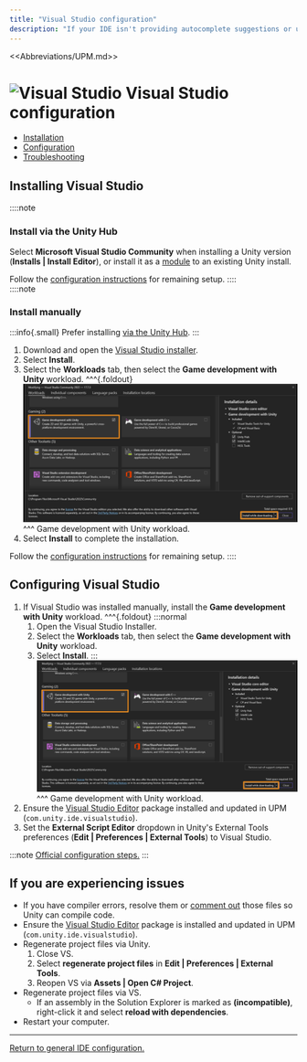 ```yaml
---
title: "Visual Studio configuration"
description: "If your IDE isn't providing autocomplete suggestions or underlining errors in red, then it needs to be configured."
---
```

<<Abbreviations/UPM.md>>
# ![Visual Studio](/Images/visualstudio.svg) Visual Studio configuration
- [Installation](#installing-visual-studio)
- [Configuration](#configuring-visual-studio)
- [Troubleshooting](#if-you-are-experiencing-issues)

## Installing Visual Studio
::::note  
### Install via the Unity Hub
Select **Microsoft Visual Studio Community** when installing a Unity version (**Installs | Install Editor**),
or install it as a [module](../Unity%20Hub/Module%20Installation.md) to an existing Unity install.

Follow the [configuration instructions](#configuring-visual-studio) for remaining setup.
::::  
::::note  
### Install manually
:::info{.small}
Prefer installing [via the Unity Hub](#install-via-the-unity-hub).
:::

1. Download and open the [Visual Studio installer](https://learn.microsoft.com/en-us/visualstudio/install/install-visual-studio).
1. Select **Install**.
1. Select the **Workloads** tab, then select the **Game development with Unity** workload.
   ^^^{.foldout}
   ![Visual Studio workloads page](visual-studio-workloads.png)
   ^^^ Game development with Unity workload.
1. Select **Install** to complete the installation.


Follow the [configuration instructions](#configuring-visual-studio) for remaining setup.
::::

## Configuring Visual Studio

1. If Visual Studio was installed manually, install the **Game development with Unity** workload.
   ^^^{.foldout}
   :::normal
   1. Open the Visual Studio Installer.
   1. Select the **Workloads** tab, then select the **Game development with Unity** workload.
   1. Select **Install**.
   :::
   ![Visual Studio workloads page](visual-studio-workloads.png)
   ^^^ Game development with Unity workload.
1. Ensure the [Visual Studio Editor](https://docs.unity3d.com/Manual/com.unity.ide.visualstudio.html) package installed and updated in UPM (`com.unity.ide.visualstudio`).
1. Set the **External Script Editor** dropdown in Unity's External Tools preferences (**Edit | Preferences | External Tools**) to Visual Studio.

:::note
[Official configuration steps.](https://learn.microsoft.com/en-us/visualstudio/gamedev/unity/get-started/getting-started-with-visual-studio-tools-for-unity)
:::

## If you are experiencing issues

- If you have compiler errors, resolve them or [comment out](https://learn.microsoft.com/en-us/dotnet/csharp/language-reference/tokens/comments) those files so Unity can compile code.
- Ensure the [Visual Studio Editor](https://docs.unity3d.com/Manual/com.unity.ide.visualstudio.html) package is installed and updated in UPM (`com.unity.ide.visualstudio`).
- Regenerate project files via Unity.
  1. Close VS.
  1. Select **regenerate project files** in **Edit | Preferences | External Tools**.
  1. Reopen VS via **Assets | Open C# Project**.
- Regenerate project files via VS.
  - If an assembly in the Solution Explorer is marked as **(incompatible)**, right-click it and select **reload with dependencies**.
- Restart your computer.

---

[Return to general IDE configuration.](../IDE%20Configuration.md)

